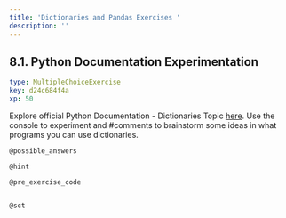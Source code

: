 ```yaml
---
title: 'Dictionaries and Pandas Exercises '
description: ''
---
```


## 8.1. Python Documentation Experimentation

```yaml
type: MultipleChoiceExercise
key: d24c684f4a
xp: 50
```

Explore official Python Documentation - Dictionaries Topic [here](https://docs.python.org/3/tutorial/datastructures.html#dictionaries). Use the console to experiment and #comments to brainstorm some ideas in what programs you can use dictionaries.

`@possible_answers`


`@hint`


`@pre_exercise_code`
```{python}

```

`@sct`
```{python}

```
